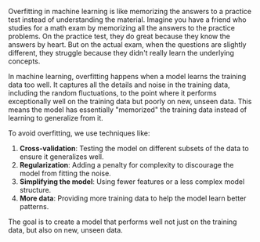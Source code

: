 Overfitting in machine learning is like memorizing the answers to a practice test instead of understanding the material. Imagine you have a friend who studies for a math exam by memorizing all the answers to the practice problems. On the practice test, they do great because they know the answers by heart. But on the actual exam, when the questions are slightly different, they struggle because they didn't really learn the underlying concepts.

In machine learning, overfitting happens when a model learns the training data too well. It captures all the details and noise in the training data, including the random fluctuations, to the point where it performs exceptionally well on the training data but poorly on new, unseen data. This means the model has essentially "memorized" the training data instead of learning to generalize from it.

To avoid overfitting, we use techniques like:
1. **Cross-validation**: Testing the model on different subsets of the data to ensure it generalizes well.
2. **Regularization**: Adding a penalty for complexity to discourage the model from fitting the noise.
3. **Simplifying the model**: Using fewer features or a less complex model structure.
4. **More data**: Providing more training data to help the model learn better patterns.

The goal is to create a model that performs well not just on the training data, but also on new, unseen data.
